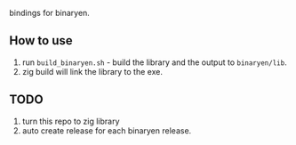 bindings for binaryen.

## How to use

1. run `build_binaryen.sh` - build the library and the output to `binaryen/lib`.
2. zig build will link the library to the exe.

## TODO

1. turn this repo to zig library
2. auto create release for each binaryen release.
